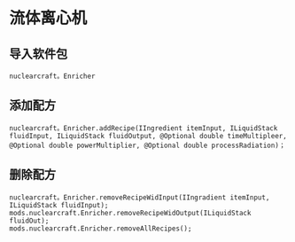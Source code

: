 # 流体离心机

## 导入软件包
`nuclearcraft。Enricher`

## 添加配方
```zenscript
nuclearcraft。Enricher.addRecipe(IIngredient itemInput, ILiquidStack fluidInput, ILiquidStack fluidOutput, @Optional double timeMultipleer, @Optional double powerMultiplier, @Optional double processRadiation)；
```

## 删除配方
```zenscript
nuclearcraft。Enricher.removeRecipeWidInput(IIngradient itemInput, ILiquidStack fluidInput);
mods.nuclearcraft.Enricher.removeRecipeWidOutput(ILiquidStack fluidOut);
mods.nuclearcraft.Enricher.removeAllRecipes();
```